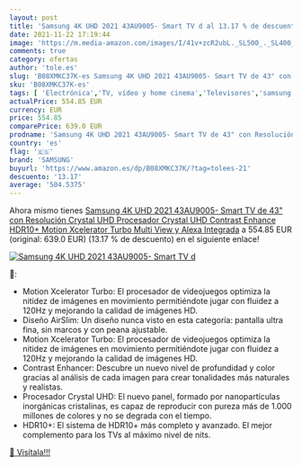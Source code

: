 ```yaml
---
layout: post
title: 'Samsung 4K UHD 2021 43AU9005- Smart TV d al 13.17 % de descuento'
date: 2021-11-22 17:19:44
image: 'https://m.media-amazon.com/images/I/41v+zcR2ubL._SL500_._SL400_.jpg'
comments: true
category: ofertas
author: 'tole.es'
slug: 'B08XMKC37K-es Samsung 4K UHD 2021 43AU9005- Smart TV de 43" con...'
sku: 'B08XMKC37K-es'
tags: [ 'Electrónica','TV, vídeo y home cinema','Televisores','samsung','smart','tv', ]
actualPrice: 554.85 EUR
currency: EUR
price: 554.85
comparePrice: 639.0 EUR
prodname: 'Samsung 4K UHD 2021 43AU9005- Smart TV de 43" con Resolución Crystal UHD  Procesador Crystal UHD  Contrast Enhance  HDR10+  Motion Xcelerator Turbo  Multi View y Alexa Integrada'
country: 'es'
flag: '🇪🇸'
brand: 'SAMSUNG'
buyurl: 'https://www.amazon.es/dp/B08XMKC37K/?tag=tolees-21'
descuento: '13.17'
average: '504.5375'
---
```


Ahora mismo tienes [Samsung 4K UHD 2021 43AU9005- Smart TV de 43" con Resolución Crystal UHD  Procesador Crystal UHD  Contrast Enhance  HDR10+  Motion Xcelerator Turbo  Multi View y Alexa Integrada](https://www.amazon.es/dp/B08XMKC37K/?tag=tolees-21) a 554.85 EUR (original: 639.0 EUR) (13.17 %  de descuento) en el siguiente enlace!

[![Samsung 4K UHD 2021 43AU9005- Smart TV d](https://m.media-amazon.com/images/I/41v+zcR2ubL._SL500_._SL400_.jpg)](https://www.amazon.es/dp/B08XMKC37K/?tag=tolees-21)

🔎:

- Motion Xcelerator Turbo: El procesador de videojuegos optimiza la nitidez de imágenes en movimiento permitiéndote jugar con fluidez a 120Hz y mejorando la calidad de imágenes HD.
- Diseño AirSlim: Un diseño nunca visto en esta categoría: pantalla ultra fina, sin marcos y con peana ajustable.
- Motion Xcelerator Turbo: El procesador de videojuegos optimiza la nitidez de imágenes en movimiento permitiéndote jugar con fluidez a 120Hz y mejorando la calidad de imágenes HD.
- Contrast Enhancer: Descubre un nuevo nivel de profundidad y color gracias al análisis de cada imagen para crear tonalidades más naturales y realistas.
- Procesador Crystal UHD: El nuevo panel, formado por nanopartículas inorgánicas cristalinas, es capaz de reproducir con pureza más de 1.000 millones de colores y no se degrada con el tiempo.
- HDR10+: El sistema de HDR10+ más completo y avanzado. El mejor complemento para los TVs al máximo nivel de nits.

[🛒 Visítala!!!](https://www.amazon.es/dp/B08XMKC37K/?tag=tolees-21)
